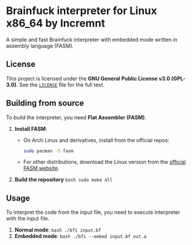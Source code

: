 # Brainfuck interpreter for Linux x86_64 by Incremnt
A simple and fast Brainfuck interpreter with embedded mode written in assembly language (FASM).

## License
This project is licensed under the **GNU General Public License v3.0 (GPL-3.0)**.
See the [`LICENSE`](LICENSE) file for the full text.

## Building from source
To build the interpreter, you need **Flat Assembler (FASM)**.

1.  **Install FASM**:
    *   On Arch Linux and derivatives, install from the official repos:
        ```bash
        sudo pacman -S fasm
        ```
    *   For other distributions, download the Linux version from the [official FASM website](https://flatassembler.net/).

2.  **Build the repository**
        ```bash
        sudo make all
        ```

## Usage
To interpret the code from the input file, you need to execute interpreter with the input file.
1.  **Normal mode**:
        ```bash
        ./bfi input.bf
        ```
2.  **Embedded mode**:
        ```bash
        ./bfi --embed input.bf out.a
        ```

 
